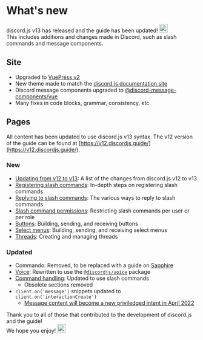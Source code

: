 <style scoped>
.emoji-container {
	display: inline-block;
}

.emoji-container .emoji-image {
	width: 1.375rem;
	height: 1.375rem;
	vertical-align: bottom;
}
</style>

# What's new

<DiscordMessages>
	<DiscordMessage profile="bot">
		<template #interactions>
			<DiscordInteraction
				profile="user"
				author="discord.js"
				:command="true"
			>upgrade</DiscordInteraction>
		</template>
		discord.js v13 has released and the guide has been updated!
		<span class="emoji-container">
			<img class="emoji-image" title="tada" src="https://twemoji.maxcdn.com/v/13.1.0/72x72/1f389.png" alt="" />
		</span>
		<br />
		This includes additions and changes made in Discord, such as slash commands and message components.
	</DiscordMessage>
</DiscordMessages>

## Site

- Upgraded to [VuePress v2](https://v2.vuepress.vuejs.org/)
- New theme made to match the [discord.js documentation site](https://discord.js.org/)
- Discord message components upgraded to [@discord-message-components/vue](https://github.com/Danktuary/discord-message-components/blob/main/packages/vue/README.md)
- Many fixes in code blocks, grammar, consistency, etc.

## Pages

All content has been updated to use discord.js v13 syntax. The v12 version of the guide can be found at [https://v12.discordjs.guide/](https://v12.discordjs.guide/).

### New

- [Updating from v12 to v13](/additional-info/changes-in-v13.md): A list of the changes from discord.js v12 to v13
- [Registering slash commands](/interactions/registering-slash-commands.md): In-depth steps on registering slash commands
- [Replying to slash commands](/interactions/replying-to-slash-commands.md): The various ways to reply to slash commands
- [Slash command permissions](/interactions/slash-command-permissions.md): Restricting slash commands per user or per role
- [Buttons](/interactions/buttons.md): Building, sending, and receiving buttons
- [Select menus](/interactions/select-menus.md): Building, sending, and receiving select menus
- [Threads](/popular-topics/threads.md): Creating and managing threads

### Updated

- Commando: Removed, to be replaced with a guide on [Sapphire](https://github.com/discordjs/guide/pull/711)
- [Voice](/voice/): Rewritten to use the [`@discordjs/voice`](https://github.com/discordjs/voice) package
- [Command handling](/command-handling/): Updated to use slash commands
	- Obsolete sections removed
- `client.on('message')` snippets updated to `client.on('interactionCreate')`
	- [Message content will become a new priviledged intent in April 2022](https://support-dev.discord.com/hc/en-us/articles/4404772028055)

<DiscordMessages>
	<DiscordMessage profile="bot">
		Thank you to all of those that contributed to the development of discord.js and the guide!
		<br />
		We hope you enjoy!
		<span class="emoji-container">
			<img class="emoji-image" title="heart" src="https://twemoji.maxcdn.com/v/13.1.0/72x72/2764.png" alt="" />
		</span>
	</DiscordMessage>
</DiscordMessages>
